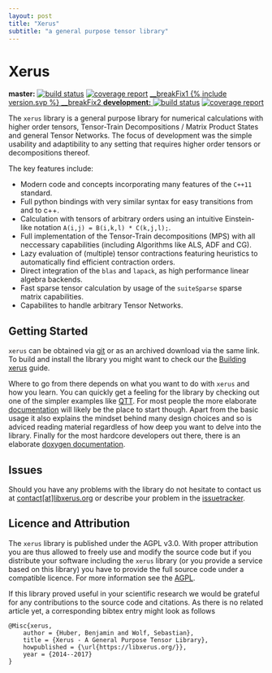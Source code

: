 ```yaml
---
layout: post
title: "Xerus"
subtitle: "a general purpose tensor library"
---
```


# Xerus
**master:** <a href="https://git.hemio.de/xerus/xerus/commits/master"><img alt="build status" src="https://git.hemio.de/xerus/xerus/badges/master/build.svg" /></a> 
<a href="https://git.hemio.de/xerus/xerus/commits/master"><img alt="coverage report" src="https://git.hemio.de/xerus/xerus/badges/master/coverage.svg" /></a> 
<a href="https://git.hemio.de/xerus/xerus/commits/master">
__breakFix1
{% include version.svp %}
__breakFix2
**development:**  <a href="https://git.hemio.de/xerus/xerus/commits/development"><img alt="build status" src="https://git.hemio.de/xerus/xerus/badges/development/build.svg" /></a> 
<a href="https://git.hemio.de/xerus/xerus/commits/development"><img alt="coverage report" src="https://git.hemio.de/xerus/xerus/badges/development/coverage.svg" /></a>


The `xerus` library is a general purpose library for numerical calculations with higher order tensors, Tensor-Train Decompositions / Matrix Product States and general Tensor Networks.
The focus of development was the simple usability and adaptibility to any setting that requires higher order tensors or decompositions thereof. 

The key features include:
* Modern code and concepts incorporating many features of the `C++11` standard.
* Full python bindings with very similar syntax for easy transitions from and to c++.
* Calculation with tensors of arbitrary orders using an intuitive Einstein-like notation `A(i,j) = B(i,k,l) * C(k,j,l);`.
* Full implementation of the Tensor-Train decompositions (MPS) with all neccessary capabilities (including Algorithms like ALS, ADF and CG).
* Lazy evaluation of (multiple) tensor contractions featuring heuristics to automatically find efficient contraction orders.
* Direct integration of the `blas` and `lapack`, as high performance linear algebra backends.
* Fast sparse tensor calculation by usage of the `suiteSparse` sparse matrix capabilities.
* Capabilites to handle arbitrary Tensor Networks.


## Getting Started

`xerus` can be obtained via [git](https://git.hemio.de/xerus/xerus) or as an archived download via the same link. 
To build and install the library you might want to check our the [Building xerus](/building_xerus) guide.

Where to go from there depends on what you want to do with `xerus` and how you learn. You can quickly get a feeling for the library
by checking out one of the simpler examples like [QTT](/quickstart). For most people the more elaborate [documentation](/documentation)
will likely be the place to start though. Apart from the basic usage it also explains the mindset behind many design choices and
so is adviced reading material regardless of how deep you want to delve into the library. Finally for the most hardcore developers
out there, there is an elaborate [doxygen documentation](/doxygen).

## Issues

Should you have any problems with the library do not hesitate to contact us at [contact[at]libxerus.org](mailto:contact[at]libxerus.org) or describe your problem in the [issuetracker](https://git.hemio.de/xerus/xerus/issues).


## Licence and Attribution

The `xerus` library is published under the AGPL v3.0. With proper attribution you are thus allowed to freely use and modify the source code but if you distribute your software including the `xerus`
library (or you provide a service based on this library) you have to provide the full source code under a compatible licence. For more information see the [AGPL](http://www.gnu.org/licenses/agpl-3.0.html).

If this library proved useful in your scientific research we would be grateful for any contributions to the source code and citations. As there is no related article yet, a corresponding bibtex 
entry might look as follows
~~~
@Misc{xerus,
	author = {Huber, Benjamin and Wolf, Sebastian},
	title = {Xerus - A General Purpose Tensor Library},
	howpublished = {\url{https://libxerus.org/}},
	year = {2014--2017}
}
~~~
